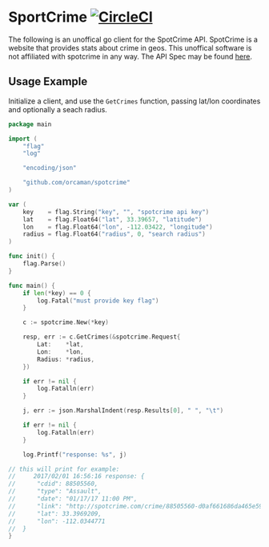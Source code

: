 # SportCrime [![CircleCI](https://circleci.com/gh/orcaman/spotcrime.svg?style=svg)](https://circleci.com/gh/orcaman/spotcrime)

The following is an unoffical go client for the SpotCrime API. SpotCrime is a website that provides stats about crime in geos.
This unoffical software is not affiliated with spotcrime in any way. The API Spec may be found [here](https://www.programmableweb.com/api/spotcrime).

## Usage Example

Initialize a client, and use the `GetCrimes` function, passing lat/lon coordinates and optionally a seach radius.

```go
package main

import (
	"flag"
	"log"

	"encoding/json"

	"github.com/orcaman/spotcrime"
)

var (
	key    = flag.String("key", "", "spotcrime api key")
	lat    = flag.Float64("lat", 33.39657, "latitude")
	lon    = flag.Float64("lon", -112.03422, "longitude")
	radius = flag.Float64("radius", 0, "search radius")
)

func init() {
	flag.Parse()
}

func main() {
	if len(*key) == 0 {
		log.Fatal("must provide key flag")
	}

	c := spotcrime.New(*key)

	resp, err := c.GetCrimes(&spotcrime.Request{
		Lat:    *lat,
		Lon:    *lon,
		Radius: *radius,
	})

	if err != nil {
		log.Fatalln(err)
	}

	j, err := json.MarshalIndent(resp.Results[0], " ", "\t")

	if err != nil {
		log.Fatalln(err)
	}

	log.Printf("response: %s", j)

// this will print for example:    
//     2017/02/01 16:56:16 response: {
//  	"cdid": 88505560,
//  	"type": "Assault",
//  	"date": "01/17/17 11:00 PM",
//  	"link": "http://spotcrime.com/crime/88505560-d0af661686da465e59a16705b03f13e9",
//  	"lat": 33.3969209,
//  	"lon": -112.0344771
//  }
}
```